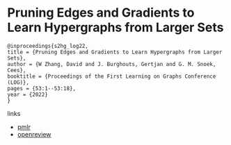 # Pruning Edges and Gradients to Learn Hypergraphs from Larger Sets

```
@inproceedings{s2hg_log22,
title = {Pruning Edges and Gradients to Learn Hypergraphs from Larger Sets},
author = {W Zhang, David and J. Burghouts, Gertjan and G. M. Snoek, Cees},
booktitle = {Proceedings of the First Learning on Graphs Conference (LOG)},
pages = {53:1--53:18},
year = {2022}
}
```

links
- [pmlr](https://proceedings.mlr.press/v198/zhang22a.html)
- [openreview](https://openreview.net/forum?id=tbqtGejMJW)
